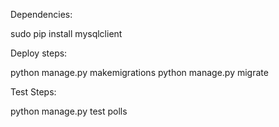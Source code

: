 Dependencies:

sudo pip install mysqlclient


Deploy steps:

python manage.py makemigrations 
python manage.py migrate


Test Steps:

python manage.py test polls